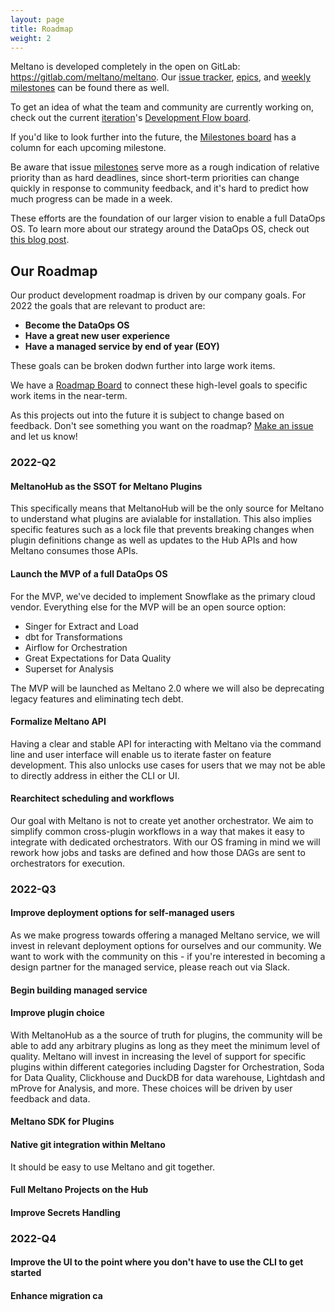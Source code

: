 ```yaml
---
layout: page
title: Roadmap
weight: 2
---
```


Meltano is developed completely in the open on GitLab: <https://gitlab.com/meltano/meltano>. Our [issue tracker](https://gitlab.com/groups/meltano/-/issues), [epics](https://gitlab.com/groups/meltano/-/epics), and [weekly milestones](https://gitlab.com/groups/meltano/-/milestones) can be found there as well.

To get an idea of what the team and community are currently working on, check out the current [iteration](/company/using-gitlab#iterations)'s [Development Flow board](https://gitlab.com/groups/meltano/-/boards/536761?scope=all&utf8=%E2%9C%93&milestone_title=%23upcoming).

If you'd like to look further into the future, the [Milestones board](https://gitlab.com/groups/meltano/-/boards/536761?not[label_name][]=valuestream::Business+Operation&not[label_name][]=kind::Non-Product&iteration_id=Current) has a column for each upcoming milestone.

Be aware that issue [milestones](/company/using-gitlab#milestones) serve more as a rough indication of relative priority than as hard deadlines,
since short-term priorities can change quickly in response to community feedback, and it's hard to predict how much progress can be made in a week.

These efforts are the foundation of our larger vision to enable a full DataOps OS.
To learn more about our strategy around the DataOps OS, check out [this blog post](https://meltano.com/blog/our-strategy-to-achieving-meltanos-ambitious-mission-and-vision/).

## Our Roadmap

Our product development roadmap is driven by our company goals.
For 2022 the goals that are relevant to product are:

* **Become the DataOps OS**
* **Have a great new user experience**
* **Have a managed service by end of year (EOY)**

These goals can be broken dodwn further into large work items. 

We have a [Roadmap Board](https://gitlab.com/groups/meltano/-/boards/3860358?label_name[]=Roadmap) to connect these high-level goals to specific work items in the near-term.

As this projects out into the future it is subject to change based on feedback.
Don't see something you want on the roadmap? [Make an issue](https://gitlab.com/meltano/meltano/-/issues) and let us know!

### 2022-Q2

#### MeltanoHub as the SSOT for Meltano Plugins

This specifically means that MeltanoHub will be the only source for Meltano to understand what plugins are avialable for installation. 
This also implies specific features such as a lock file that prevents breaking changes when plugin definitions change as well as updates to the Hub APIs and how Meltano consumes those APIs.

#### Launch the MVP of a full DataOps OS

For the MVP, we've decided to implement Snowflake as the primary cloud vendor.
Everything else for the MVP will be an open source option:

* Singer for Extract and Load
* dbt for Transformations
* Airflow for Orchestration
* Great Expectations for Data Quality
* Superset for Analysis

The MVP will be launched as Meltano 2.0 where we will also be deprecating legacy features and eliminating tech debt.

#### Formalize Meltano API

Having a clear and stable API for interacting with Meltano via the command line and user interface will enable us to iterate faster on feature development. 
This also unlocks use cases for users that we may not be able to directly address in either the CLI or UI.

#### Rearchitect scheduling and workflows

Our goal with Meltano is not to create yet another orchestrator. 
We aim to simplify common cross-plugin workflows in a way that makes it easy to integrate with dedicated orchestrators.
With our OS framing in mind we will rework how jobs and tasks are defined and how those DAGs are sent to orchestrators for execution.

### 2022-Q3

#### Improve deployment options for self-managed users

As we make progress towards offering a managed Meltano service, we will invest in relevant deployment options for ourselves and our community.
We want to work with the community on this - if you're interested in becoming a design partner for the managed service, please reach out via Slack.

#### Begin building managed service

#### Improve plugin choice

With MeltanoHub as a the source of truth for plugins, the community will be able to add any arbitrary plugins as long as they meet the minimum level of quality.
Meltano will invest in increasing the level of support for specific plugins within different categories including Dagster for Orchestration, Soda for Data Quality, Clickhouse and DuckDB for data warehouse, Lightdash and mProve for Analysis, and more. 
These choices will be driven by user feedback and data. 

#### Meltano SDK for Plugins


#### Native git integration within Meltano

It should be easy to use Meltano and git together. 


#### Full Meltano Projects on the Hub

#### Improve Secrets Handling

### 2022-Q4

#### Improve the UI to the point where you don't have to use the CLI to get started

#### Enhance migration ca


